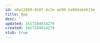 ```yaml
---
id: a8a12689-858f-4c2e-ae90-2a06dabe613e
title: App
desc: ''
updated: 1617204014279
created: 1617204014279
stub: true
---
```


